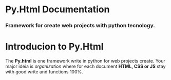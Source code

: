 # Py.Html Documentation 
### Framework for create web projects with python tecnology.

# Introducion to Py.Html
The **Py.html** is one framework write in python for web projects create. Your major ideia is *organization* where for each document **HTML, CSS or JS**  stay with good write and functions 100%. 
<!--stackedit_data:
eyJoaXN0b3J5IjpbLTcxMTU4NTYzOV19
-->
